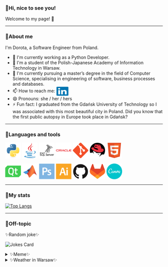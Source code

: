 ### 🌿Hi, nice to see you! 

Welcome to my page! 👋

---

### 🌿About me

I'm Dorota, a Software Engineer from Poland. 

- 🐍 I'm currently working as a Python Developer.
- 🏫 I'm a student of the Polish-Japanese Academy of Information Technology in Warsaw.
- 🔭 I'm currently pursuing a master’s degree in the field of Computer Science, specialising in engineering of software, business processes and databases.
- 📫 How to reach me: <a href="https://www.linkedin.com/in/ostrowska-dorota/" target="blank"><img align="center" src="https://github.com/devicons/devicon/blob/master/icons/linkedin/linkedin-original.svg" alt="" height="30" width="40" /></a>
- 😄 Pronouns: she / her / hers
- ⚡ Fun fact: I graduated from the Gdańsk University of Technology so I was associated with this most beautiful city in Poland. Did you know that the first public autopsy in Europe took place in Gdańsk?

---

### 🌿Languages and tools

<img height=50 src="https://github.com/devicons/devicon/blob/master/icons/python/python-original.svg"/> <img height=50 src="https://github.com/devicons/devicon/blob/master/icons/java/java-original.svg"/> <img height=50 src="https://github.com/devicons/devicon/blob/master/icons/microsoftsqlserver/microsoftsqlserver-plain-wordmark.svg"/> <img height=50 src="https://github.com/devicons/devicon/blob/master/icons/oracle/oracle-original.svg"/> <img height=50 src="https://github.com/devicons/devicon/blob/master/icons/git/git-original.svg"/> <img height=50 src="https://github.com/devicons/devicon/blob/master/icons/redhat/redhat-original.svg"/> <img height=50 src="https://github.com/devicons/devicon/blob/master/icons/html5/html5-original.svg"/>


<img height=50 src="https://github.com/devicons/devicon/blob/master/icons/qt/qt-original.svg"/> <img height=50 src="https://github.com/devicons/devicon/blob/master/icons/matlab/matlab-original.svg"/> <img height=50 src="https://github.com/devicons/devicon/blob/master/icons/photoshop/photoshop-plain.svg"/> <img height=50 src="https://github.com/devicons/devicon/blob/master/icons/illustrator/illustrator-plain.svg"/> <img height=50 src="https://github.com/devicons/devicon/blob/master/icons/github/github-original.svg"/> <img height=50 src="https://github.com/devicons/devicon/blob/master/icons/gitlab/gitlab-original.svg"/> <img height=50 src="https://github.com/devicons/devicon/blob/master/icons/canva/canva-original.svg"/>

---

### 🌿My stats

[![Top Langs](https://github-readme-stats.vercel.app/api/top-langs/?username=dorota-ostrowska&theme=merko)](https://github.com/anuraghazra/github-readme-stats) 

---

### 🌿Off-topic

✨Random joke✨

![Jokes Card](https://readme-jokes.vercel.app/api)

<details>
    <summary>✨Meme✨</summary>
    <img src="https://preview.redd.it/n5ww6k7agbla1.png?width=640&crop=smart&auto=webp&v=enabled&s=91c38a9142ce8a6f766dc03d1e64c5438e7d80e2"/>
</details>

<details><summary>✨Weather in Warsaw✨</summary>
(Updating every day at about 1 pm)

Temperature 🌡️: 280.42 K, 7.27°C

Atmospheric pressure 💨: 1017 hPa

Humidity 💦: 33%

Weather ☔️: clear sky

</details>